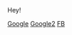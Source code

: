 Hey! 

[Google](https://www.google.com.pe)
[Google2](https://www.gogle.com.pe)
[FB](https://www.facebook.com)